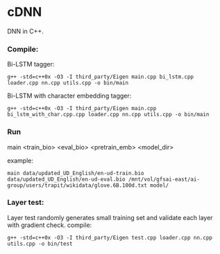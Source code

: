 # cDNN
DNN in C++.

### Compile:
Bi-LSTM tagger:
```
g++ -std=c++0x -O3 -I third_party/Eigen main.cpp bi_lstm.cpp loader.cpp nn.cpp utils.cpp -o bin/main
```

Bi-LSTM with character embedding tagger:
```
g++ -std=c++0x -O3 -I third_party/Eigen main.cpp bi_lstm_with_char.cpp.cpp loader.cpp nn.cpp utils.cpp -o bin/main
```

### Run
main <train_bio> <eval_bio> <pretrain_emb> <model_dir>

example:
```
main data/updated_UD_English/en-ud-train.bio data/updated_UD_English/en-ud-eval.bio /mnt/vol/gfsai-east/ai-group/users/trapit/wikidata/glove.6B.100d.txt model/
``` 

### Layer test:
Layer test randomly generates small training set and validate each layer with gradient check.
compile:
```
g++ -std=c++0x -O3 -I third_party/Eigen test.cpp loader.cpp nn.cpp utils.cpp -o bin/test
``` 
